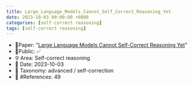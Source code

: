 ```yaml
---
title: Large_Language_Models_Cannot_Self_Correct_Reasoning_Yet
date: 2023-10-03 00:00:00 +0800
categories: [self-correct reasoning]
tags: [self-correct reasoning]
---
```


- 📙Paper: "[Large Language Models Cannot Self-Correct Reasoning Yet](https://www.semanticscholar.org/paper/Large-Language-Models-Cannot-Self-Correct-Reasoning-Huang-Chen/6d4bacb69923e1e94fb4de468b939ce6db32fb51)"
- 🔑Public: ✅
- ⚲ Area: Self-correct reasoning
- 📅 Date: 2023-10-03
- 🔎 Taxonomy: advanced / self-correction
- 📝 #References: 49
